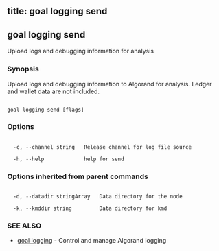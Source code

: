 title: goal logging send
---
## goal logging send



Upload logs and debugging information for analysis



### Synopsis



Upload logs and debugging information to Algorand for analysis. Ledger and wallet data are not included.



```

goal logging send [flags]

```



### Options



```

  -c, --channel string   Release channel for log file source

  -h, --help             help for send

```



### Options inherited from parent commands



```

  -d, --datadir stringArray   Data directory for the node

  -k, --kmddir string         Data directory for kmd

```



### SEE ALSO



* [goal logging](../../logging/logging/)	 - Control and manage Algorand logging



